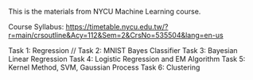 This is the materials from NYCU Machine Learning course.

Course Syllabus:
https://timetable.nycu.edu.tw/?r=main/crsoutline&Acy=112&Sem=2&CrsNo=535504&lang=en-us

Task 1: Regression //
Task 2: MNIST Bayes Classifier
Task 3: Bayesian Linear Regression
Task 4: Logistic Regression and EM Algorithm
Task 5: Kernel Method, SVM, Gaussian Process
Task 6: Clustering
